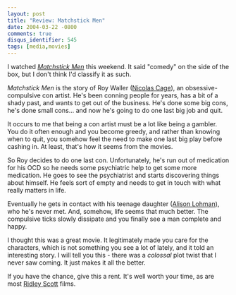 ```yaml
---
layout: post
title: "Review: Matchstick Men"
date: 2004-03-22 -0800
comments: true
disqus_identifier: 545
tags: [media,movies]
---
```

I watched [*Matchstick
Men*](http://www.amazon.com/exec/obidos/ASIN/B00012QLB4/mhsvortex) this
weekend. It said "comedy" on the side of the box, but I don't think I'd
classify it as such.

 *Matchstick Men* is the story of Roy Waller ([Nicolas
Cage](http://www.imdb.com/name/nm0000115/)), an obsessive-compulsive con
artist. He's been conning people for years, has a bit of a shady past,
and wants to get out of the business. He's done some big cons, he's done
small cons... and now he's going to do one last big job and quit.

 It occurs to me that being a con artist must be a lot like being a
gambler. You do it often enough and you become greedy, and rather than
knowing when to quit, you somehow feel the need to make one last big
play before cashing in. At least, that's how it seems from the movies.

 So Roy decides to do one last con. Unfortunately, he's run out of
medication for his OCD so he needs some psychiatric help to get some
more medication. He goes to see the psychiatrist and starts discovering
things about himself. He feels sort of empty and needs to get in touch
with what really matters in life.

 Eventually he gets in contact with his teenage daughter ([Alison
Lohman](http://www.imdb.com/name/nm0517844/)), who he's never met. And,
somehow, life seems that much better. The compulsive ticks slowly
dissipate and you finally see a man complete and happy.

 I thought this was a great movie. It legitimately made you care for the
characters, which is not something you see a lot of lately, and it told
an interesting story. I will tell you this - there was a *colossal* plot
twist that I never saw coming. It just makes it all the better.

 If you have the chance, give this a rent. It's well worth your time, as
are most [Ridley Scott](http://www.imdb.com/name/nm0000631/) films.
